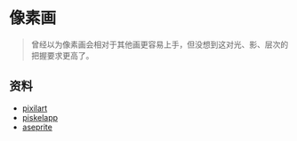 # 像素画

> 曾经以为像素画会相对于其他画更容易上手，但没想到这对光、影、层次的把握要求更高了。

## 资料

+ [pixilart](https://www.pixilart.com/)
+ [piskelapp](https://www.piskelapp.com/)
+ [aseprite](https://github.com/aseprite/aseprite)
